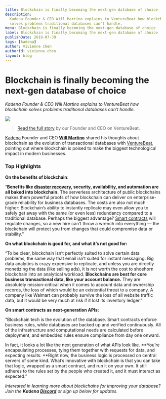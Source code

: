 ```yaml
---
title: Blockchain is finally becoming the next-gen database of choice
description:
  Kadena Founder & CEO Will Martino explains to VentureBeat how blockchain
  solves problems traditional databases can’t handle.
menu: Blockchain is finally becoming the next-gen database of choice
label: Blockchain is finally becoming the next-gen database of choice
publishDate: 2019-07-30
tags: [kadena]
author: Vivienne Chen
authorId: vivienne.chen
layout: blog
---
```


# Blockchain is finally becoming the next-gen database of choice

_Kadena Founder & CEO Will Martino explains to VentureBeat how blockchain solves
problems traditional databases can’t handle._

![](/assets/blog/1_GCVD8d-ZZLRIVcVJSQTRIQ.webp)

> [Read the full story](https://venturebeat.com/2019/07/27/blockchain-is-finally-becoming-the-next-gen-database-of-choice/)
> by our Founder and CEO on VentureBeat.

[Kadena](http://kadena.io) Founder and CEO
**[Will Martino](http://twitter.com/_wjmartino_)** shared his thoughts about
blockchain as the evolution of transactional databases with
[VentureBeat](https://venturebeat.com/2019/07/27/blockchain-is-finally-becoming-the-next-gen-database-of-choice/),
pointing out where blockchain is poised to make the biggest technological impact
in modern businesses.

### Top Highlights

**On the benefits of blockchain:**

“**Benefits like
[disaster recovery](https://venturebeat.com/2019/05/30/ownbackup-raises-23-25-million-for-data-backup-and-restore-services/),
security, availability, and automation are all baked into blockchain.** The
serverless architecture of public blockchains makes them powerful proofs of how
blockchain can deliver on enterprise-grade reliability for business databases.
The costs are also not much higher: Blockchain’s ability to instantly replicate
may even allow you to safely get away with the same (or even less) redundancy
compared to a traditional database. Perhaps the biggest advantage?
[Smart contracts](https://venturebeat.com/2018/02/18/as-smart-contracts-get-smarter-the-rules-of-development-will-change/)
will regulate changes, so a new hire can’t throw a wrench into everything — the
blockchain will protect you from changes that could compromise data or
stability.”

**On what blockchain is good for, and what it’s not good for:**

“To be clear, blockchain isn’t perfectly suited to solve certain data problems,
the same way that email isn’t suited for instant messaging. Big data analytics
is crazy expensive to replicate, and unless you are directly monetizing the data
(like selling ads), it is not worth the cost to shoehorn blockchain into an
analytical workload. **Blockchains are best for core business transactional
data, like your account balance.** They are absolutely mission-critical when it
comes to account data and ownership records, the loss of which would be an
existential threat to a company. A company like Walmart can probably survive the
loss of all website traffic data, but it would be very much at risk if it lost
its inventory ledger.”

**On smart contracts as next-generation APIs:**

"Blockchain tech is the evolution of the database. Smart contracts enforce
business rules, while databases are backed up and verified continuously. All of
the infrastructure and computational needs are calculated before deployment, and
embedded rules ensure compliance from day one onward.

In fact, it looks a lot like the next generation of what APIs look like.
**You’re encapsulating processes, tying them together with requests for data,
and expecting results. **Right now, the business logic is processed on central
servers of some kind. What’s innovative with blockchain is that you can take
that logic, wrapped as a smart contract, and run it on your own. It still
adheres to the rules set by the people who created it, and it must interact as
expected.”

_Interested in learning more about blockchains for improving your database? Join
the **Kadena [Discord](http://discord.io/kadena)** or sign up below for
updates._
